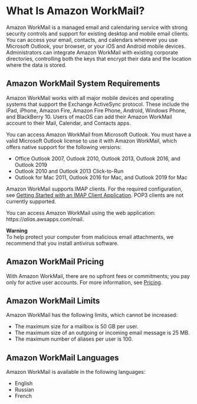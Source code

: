 # What Is Amazon WorkMail?<a name="what_is"></a>

Amazon WorkMail is a managed email and calendaring service with strong security controls and support for existing desktop and mobile email clients\. You can access your email, contacts, and calendars wherever you use Microsoft Outlook, your browser, or your iOS and Android mobile devices\. Administrators can integrate Amazon WorkMail with existing corporate directories, controlling both the keys that encrypt their data and the location where the data is stored\.

## Amazon WorkMail System Requirements<a name="workmail_reqs"></a>

Amazon WorkMail works with all major mobile devices and operating systems that support the Exchange ActiveSync protocol\. These include the iPad, iPhone, Amazon Fire, Amazon Fire Phone, Android, Windows Phone, and BlackBerry 10\. Users of macOS can add their Amazon WorkMail account to their Mail, Calendar, and Contacts apps\.

You can access Amazon WorkMail from Microsoft Outlook\. You must have a valid Microsoft Outlook license to use it with Amazon WorkMail, which offers native support for the following versions:
+ Office Outlook 2007, Outlook 2010, Outlook 2013, Outlook 2016, and Outlook 2019
+ Outlook 2010 and Outlook 2013 Click\-to\-Run
+ Outlook for Mac 2011, Outlook 2016 for Mac, and Outlook 2019 for Mac

Amazon WorkMail supports IMAP clients\. For the required configuration, see [Getting Started with an IMAP Client Application](using_IMAP_client.md)\. POP3 clients are not currently supported\.

You can access Amazon WorkMail using the web application: https://*alias*\.awsapps\.com/mail\.

**Warning**  
To help protect your computer from malicious email attachments, we recommend that you install antivirus software\.

## Amazon WorkMail Pricing<a name="workmail_pricing"></a>

With Amazon WorkMail, there are no upfront fees or commitments; you pay only for active user accounts\. For more information, see [Pricing](http://aws.amazon.com/workmail/pricing)\.

## Amazon WorkMail Limits<a name="workmail_limits"></a>

Amazon WorkMail has the following limits, which cannot be increased:
+ The maximum size for a mailbox is 50 GB per user\.
+ The maximum size of an outgoing or incoming email message is 25 MB\.
+ The maximum number of aliases per user is 100\.

## Amazon WorkMail Languages<a name="workmail_languages"></a>

Amazon WorkMail is available in the following languages:
+ English
+ Russian
+ French
